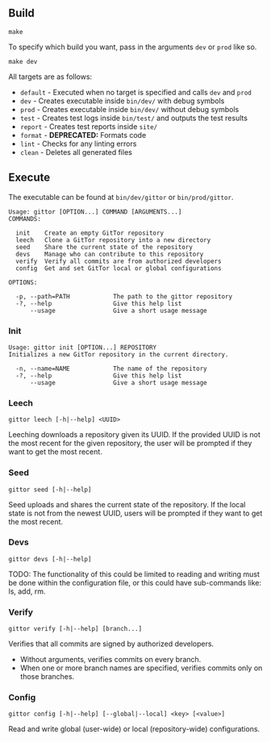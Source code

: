 ## Build

```
make
```

To specify which build you want, pass in the arguments `dev` or `prod` like so.

```
make dev
```

All targets are as follows:

-   `default` - Executed when no target is specified and calls `dev` and `prod`
-   `dev` - Creates executable inside `bin/dev/` with debug symbols
-   `prod` - Creates executable inside `bin/dev/` without debug symbols
-   `test` - Creates test logs inside `bin/test/` and outputs the test results
-   `report` - Creates test reports inside `site/`
-   `format` - **DEPRECATED:** Formats code
-   `lint` - Checks for any linting errors
-   `clean` - Deletes all generated files

## Execute

The executable can be found at `bin/dev/gittor` or `bin/prod/gittor`.

```
Usage: gittor [OPTION...] COMMAND [ARGUMENTS...]
COMMANDS:

  init    Create an empty GitTor repository
  leech   Clone a GitTor repository into a new directory
  seed    Share the current state of the repository
  devs    Manage who can contribute to this repository
  verify  Verify all commits are from authorized developers
  config  Get and set GitTor local or global configurations

OPTIONS:

  -p, --path=PATH            The path to the gittor repository
  -?, --help                 Give this help list
      --usage                Give a short usage message
```

### Init

```
Usage: gittor init [OPTION...] REPOSITORY
Initializes a new GitTor repository in the current directory.

  -n, --name=NAME            The name of the repository
  -?, --help                 Give this help list
      --usage                Give a short usage message
```

### Leech

```
gittor leech [-h|--help] <UUID>
```

Leeching downloads a repository given its UUID.
If the provided UUID is not the most recent for the given repository, the user will be prompted if they want to get the most recent.

### Seed

```
gittor seed [-h|--help]
```

Seed uploads and shares the current state of the repository.
If the local state is not from the newest UUID, users will be prompted if they want to get the most recent.

### Devs

```
gittor devs [-h|--help]
```

TODO: The functionality of this could be limited to reading and writing must be done within the configuration file, or this could have sub-commands like: ls, add, rm.

### Verify

```
gittor verify [-h|--help] [branch...]
```

Verifies that all commits are signed by authorized developers.

-   Without arguments, verifies commits on every branch.
-   When one or more branch names are specified, verifies commits only on those branches.

### Config

```
gittor config [-h|--help] [--global|--local] <key> [<value>]
```

Read and write global (user-wide) or local (repository-wide) configurations.
